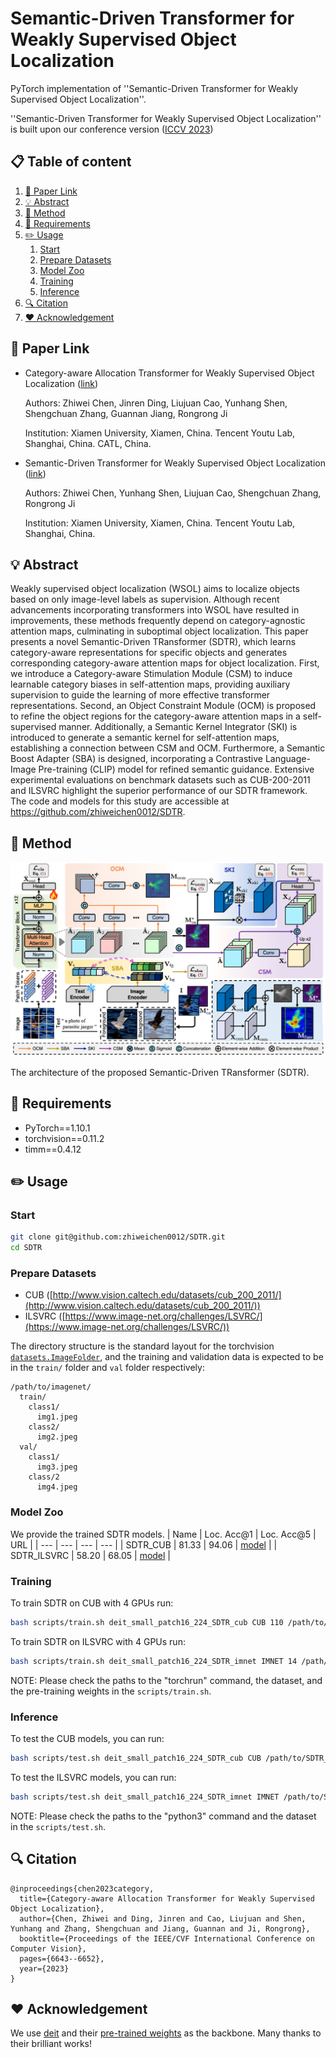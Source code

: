 # Semantic-Driven Transformer for Weakly Supervised Object Localization

PyTorch implementation of ''Semantic-Driven Transformer for Weakly Supervised Object Localization''. 

''Semantic-Driven Transformer for Weakly Supervised Object Localization'' is built upon our conference version ([ICCV 2023](https://openaccess.thecvf.com/content/ICCV2023/papers/Chen_Category-aware_Allocation_Transformer_for_Weakly_Supervised_Object_Localization_ICCV_2023_paper.pdf))

## 📋 Table of content
 1. [📎 Paper Link](#1)
 2. [💡 Abstract](#2)
 3. [📖 Method](#3)
 4. [📃 Requirements](#4)
 5. [✏️ Usage](#5)
    1. [Start](#51)
    2. [Prepare Datasets](#52)
    2. [Model Zoo](#53)
    3. [Training](#54)
    4. [Inference](#55)
 6. [🔍 Citation](#6)
 7. [❤️ Acknowledgement](#7)

## 📎 Paper Link <a name="1"></a> 

* Category-aware Allocation Transformer for Weakly Supervised Object Localization ([link](https://openaccess.thecvf.com/content/ICCV2023/papers/Chen_Category-aware_Allocation_Transformer_for_Weakly_Supervised_Object_Localization_ICCV_2023_paper.pdf))

    Authors: Zhiwei Chen, Jinren Ding, Liujuan Cao, Yunhang Shen, Shengchuan Zhang, Guannan Jiang, Rongrong Ji
    
    Institution: Xiamen University, Xiamen, China. Tencent Youtu Lab, Shanghai, China. CATL, China.
    
* Semantic-Driven Transformer for Weakly Supervised Object Localization ([link]())

    Authors: Zhiwei Chen, Yunhang Shen, Liujuan Cao, Shengchuan Zhang, Rongrong Ji
    
    Institution: Xiamen University, Xiamen, China. Tencent Youtu Lab, Shanghai, China.


## 💡 Abstract <a name="2"></a> 
Weakly supervised object localization (WSOL) aims to localize objects based on only image-level labels as supervision. Although recent advancements incorporating transformers into WSOL have resulted in improvements, these methods frequently depend on category-agnostic attention maps, culminating in suboptimal object localization. This paper presents a novel Semantic-Driven TRansformer (SDTR), which learns category-aware representations for specific objects and generates corresponding category-aware attention maps for object localization. First, we introduce a Category-aware Stimulation Module (CSM) to induce learnable category biases in self-attention maps, providing auxiliary supervision to guide the learning of more effective transformer representations. Second, an Object Constraint Module (OCM) is proposed to refine the object regions for the category-aware attention maps in a self-supervised manner. Additionally, a Semantic Kernel Integrator (SKI) is introduced to generate a semantic kernel for self-attention maps, establishing a connection between CSM and OCM. Furthermore, a Semantic Boost Adapter (SBA) is designed, incorporating a Contrastive Language-Image Pre-training (CLIP) model for refined semantic guidance. Extensive experimental evaluations on benchmark datasets such as CUB-200-2011 and ILSVRC highlight the superior performance of our SDTR framework. The code and models for this study are accessible at https://github.com/zhiweichen0012/SDTR.

## 📖 Method <a name="3"></a> 

<p align="center">
    <img src="./Img/network.png" width="750"/> <br />
    <em> 
    </em>
</p>
The architecture of the proposed Semantic-Driven TRansformer (SDTR).

## 📃 Requirements <a name="4"></a> 
  - PyTorch==1.10.1  
  - torchvision==0.11.2
  - timm==0.4.12

## ✏️ Usage <a name="5"></a> 

### Start <a name="51"></a> 

```bash  
git clone git@github.com:zhiweichen0012/SDTR.git
cd SDTR
```

### Prepare Datasets <a name="52"></a> 

* CUB ([http://www.vision.caltech.edu/datasets/cub_200_2011/](http://www.vision.caltech.edu/datasets/cub_200_2011/))
* ILSVRC ([https://www.image-net.org/challenges/LSVRC/](https://www.image-net.org/challenges/LSVRC/))

The directory structure is the standard layout for the torchvision [`datasets.ImageFolder`](https://pytorch.org/docs/stable/torchvision/datasets.html#imagefolder), and the training and validation data is expected to be in the `train/` folder and `val` folder respectively:

```
/path/to/imagenet/
  train/
    class1/
      img1.jpeg
    class2/
      img2.jpeg
  val/
    class1/
      img3.jpeg
    class/2
      img4.jpeg
```

### Model Zoo <a name="53"></a> 
We provide the trained SDTR models.
| Name | Loc. Acc@1 | Loc. Acc@5 | URL |
| --- | --- | --- | --- |
| SDTR_CUB | 81.33     | 94.06     | [model](https://drive.google.com/drive/folders/144yLFl9gJxPp1uC4RThQIqCy3GIz5OsB?usp=sharing) |
| SDTR_ILSVRC | 58.20 | 68.05 | [model](https://drive.google.com/drive/folders/144yLFl9gJxPp1uC4RThQIqCy3GIz5OsB?usp=sharing) |

### Training <a name="54"></a> 

To train SDTR on CUB with 4 GPUs run:

```bash
bash scripts/train.sh deit_small_patch16_224_SDTR_cub CUB 110 /path/to/output_ckpt/CUB
```

To train SDTR on ILSVRC with 4 GPUs run:

```bash
bash scripts/train.sh deit_small_patch16_224_SDTR_imnet IMNET 14 /path/to/output_ckpt/IMNET
```

NOTE: Please check the paths to the "torchrun" command, the dataset, and the pre-training weights in the ``` scripts/train.sh ```.

### Inference <a name="55"></a> 

To test the CUB models, you can run:

```bash  
bash scripts/test.sh deit_small_patch16_224_SDTR_cub CUB /path/to/SDTR_CUB_model
```

To test the ILSVRC models, you can run:

```bash  
bash scripts/test.sh deit_small_patch16_224_SDTR_imnet IMNET /path/to/SDTR_IMNET_model
```

NOTE: Please check the paths to the "python3" command and the dataset in the ``` scripts/test.sh ```.

## 🔍 Citation <a name="6"></a> 

```
@inproceedings{chen2023category,
  title={Category-aware Allocation Transformer for Weakly Supervised Object Localization},
  author={Chen, Zhiwei and Ding, Jinren and Cao, Liujuan and Shen, Yunhang and Zhang, Shengchuan and Jiang, Guannan and Ji, Rongrong},
  booktitle={Proceedings of the IEEE/CVF International Conference on Computer Vision},
  pages={6643--6652},
  year={2023}
}
```

## ❤️ Acknowledgement <a name="7"></a> 

We use [deit](https://github.com/facebookresearch/deit) and their [pre-trained weights](https://dl.fbaipublicfiles.com/deit/deit_small_patch16_224-cd65a155.pth) as the backbone. Many thanks to their brilliant works!
